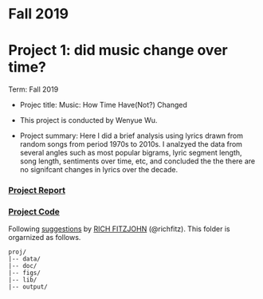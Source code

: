 # Fall 2019
# Project 1: did music change over time?



Term: Fall 2019

+ Projec title: Music: How Time Have(Not?) Changed
+ This project is conducted by Wenyue Wu. 

+ Project summary: Here I did a brief analysis using lyrics drawn from random songs from period 1970s to 2010s. I analzyed the data from several angles such as most popular bigrams, lyric segment length, song length, sentiments over time, etc, and concluded the the there are no signifcant changes in lyrics over the decade. 




### [Project Report](doc/Proj1_Final.html)

### [Project Code](doc/Proj1_Final.Rmd)

Following [suggestions](http://nicercode.github.io/blog/2013-04-05-projects/) by [RICH FITZJOHN](http://nicercode.github.io/about/#Team) (@richfitz). This folder is orgarnized as follows.

```
proj/
|-- data/
|-- doc/
|-- figs/
|-- lib/
|-- output/
```
